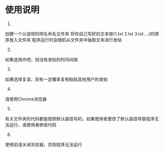 # 使用说明

1.
创建一个以该吧的吧名命名文件夹
将你自己写好的文本按{1.txt 2.txt 3.txt....}的顺序放入文件夹
程序运行时会随机从文件夹中抽取文本进行发帖

2.
如果选择炸吧，则没有发帖的时间间隔

3.
如果选择复读，则有一定概率复制粘贴其他用户的发帖

4.
请使用Chrome浏览器

5.
有关文件夹的代码都是按照默认路径写的，如果使用者更改了默认路径导致程序无法运行，请使用者修改代码

6.
使用前请关闭浏览器，否则程序无法运行
